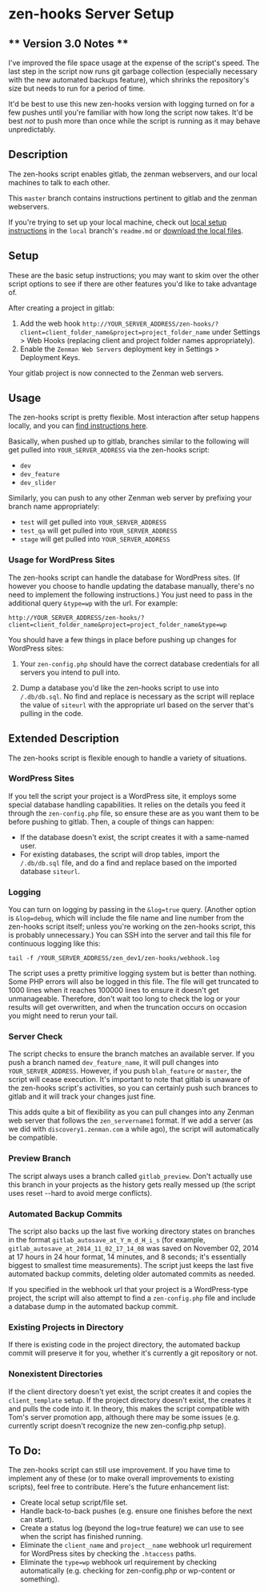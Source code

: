 # zen-hooks Server Setup

## ** Version 3.0 Notes **
I've improved the file space usage at the expense of the script's speed. The last step in the script now runs git garbage collection (especially necessary with the new automated backups feature), which shrinks the repository's size but needs to run for a period of time.

It'd be best to use this new zen-hooks version with logging turned on for a few pushes until you're familiar with how long the script now takes. It'd be best _not_ to push more than once while the script is running as it may behave unpredictably.

## Description
The zen-hooks script enables gitlab, the zenman webservers, and our local machines to talk to each other.

This ``master`` branch contains instructions pertinent to gitlab and the zenman webservers.

If you're trying to set up your local machine, check out [local setup instructions](http://git.zenman.com/tcmulder/zen-hooks/tree/local) in the ``local`` branch's ``readme.md`` or [download the local files](http://git.zenman.com/tcmulder/zenpository/repository/archive?ref=local).

## Setup
These are the basic setup instructions; you may want to skim over the other script options to see if there are other features you'd like to take advantage of.

After creating a project in gitlab:

1. Add the web hook ``http://YOUR_SERVER_ADDRESS/zen-hooks/?client=client_folder_name&project=project_folder_name`` under Settings > Web Hooks (replacing client and project folder names appropriately).
2. Enable the ``Zenman Web Servers`` deployment key in Settings > Deployment Keys.

Your gitlab project is now connected to the Zenman web servers.

## Usage
The zen-hooks script is pretty flexible. Most interaction after setup happens locally, and you can [find instructions here](http://git.zenman.com/tcmulder/zen-hooks/tree/local).

Basically, when pushed up to gitlab, branches similar to the following will get pulled into ``YOUR_SERVER_ADDRESS`` via the zen-hooks script:

- ``dev``
- ``dev_feature``
- ``dev_slider``

Similarly, you can push to any other Zenman web server by prefixing your branch name appropriately:

- ``test`` will get pulled into ``YOUR_SERVER_ADDRESS``
- ``test_qa`` will get pulled into ``YOUR_SERVER_ADDRESS``
- ``stage`` will get pulled into ``YOUR_SERVER_ADDRESS``

### Usage for WordPress Sites
The zen-hooks script can handle the database for WordPress sites. (If however you choose to handle updating the database manually, there's no need to implement the following instructions.) You just need to pass in the additional query ``&type=wp`` with the url. For example:

``http://YOUR_SERVER_ADDRESS/zen-hooks/?client=client_folder_name&project=project_folder_name&type=wp``

You should have a few things in place before pushing up changes for WordPress sites:

1. Your ``zen-config.php`` should have the correct database credentials for all servers you intend to pull into.

2. Dump a database you'd like the zen-hooks script to use into ``/.db/db.sql``. No find and replace is necessary as the script will replace the value of ``siteurl`` with the appropriate url based on the server that's pulling in the code.

## Extended Description
The zen-hooks script is flexible enough to handle a variety of situations.

### WordPress Sites
If you tell the script your project is a WordPress site, it employs some special database handling capabilities. It relies on the details you feed it through the ``zen-config.php`` file, so ensure these are as you want them to be before pushing to gitlab. Then, a couple of things can happen:

- If the database doesn't exist, the script creates it with a same-named user.
- For existing databases, the script will drop tables, import the ``/.db/db.sql`` file, and do a find and replace based on the imported database ``siteurl``.

### Logging
You can turn on logging by passing in the ``&log=true`` query. (Another option is ``&log=debug``, which will include the file name and line number from the zen-hooks script itself; unless you're working on the zen-hooks script, this is probably unnecessary.) You can SSH into the server and tail this file for continuous logging like this:

``tail -f /YOUR_SERVER_ADDRESS/zen_dev1/zen-hooks/webhook.log``

The script uses a pretty primitive logging system but is better than nothing. Some PHP errors will also be logged in this file. The file will get truncated to 1000 lines when it reaches 100000 lines to ensure it doesn't get unmanageable. Therefore, don't wait too long to check the log or your results will get overwritten, and when the truncation occurs on occasion you might need to rerun your tail.

### Server Check
The script checks to ensure the branch matches an available server. If you push a branch named ``dev_feature_name``, it will pull changes into ``YOUR_SERVER_ADDRESS``. However, if you push ``blah_feature`` or ``master``, the script will cease execution. It's important to note that gitlab is unaware of the zen-hooks script's activities, so you can certainly push such brances to gitlab and it will track your changes just fine.

This adds quite a bit of flexibility as you can pull changes into any Zenman web server that follows the ``zen_servername1`` format. If we add a server (as we did with ``discovery1.zenman.com`` a while ago), the script will automatically be compatible.

### Preview Branch
The script always uses a branch called ``gitlab_preview``. Don't actually use this branch in your projects as the history gets really messed up (the script uses reset --hard to avoid merge conflicts).

### Automated Backup Commits
The script also backs up the last five working directory states on branches in the format ``gitlab_autosave_at_Y_m_d_H_i_s`` (for example, ``gitlab_autosave_at_2014_11_02_17_14_08`` was saved on November 02, 2014 at 17 hours in 24 hour format, 14 minutes, and 8 seconds; it's essentially biggest to smallest time measurements). The script just keeps the last five automated backup commits, deleting older automated commits as needed.

If you specified in the webhook url that your project is a WordPress-type project, the script will also attempt to find a ``zen-config.php`` file and include a database dump in the automated backup commit.

### Existing Projects in Directory
If there is existing code in the project directory, the automated backup commit will preserve it for you, whether it's currently a git repository or not.

### Nonexistent Directories
If the client directory doesn't yet exist, the script creates it and copies the ``client_template`` setup. If the project directory doesn't exist, the creates it and pulls the code into it. In theory, this makes the script compatible with Tom's server promotion app, although there may be some issues (e.g. currently script doesn't recognize the new zen-config.php setup).

## To Do:
The zen-hooks script can still use improvement. If you have time to implement any of these (or to make overall improvements to existing scripts), feel free to contribute. Here's the future enhancement list:

- Create local setup script/file set.
- Handle back-to-back pushes (e.g. ensure one finishes before the next can start).
- Create a status log (beyond the log=true feature) we can use to see when the script has finished running.
- Eliminate the ``client_name`` and ``project__name`` webhook url requirement for WordPress sites by checking the ``.htaccess`` paths.
- Eliminate the ``type=wp`` webhook url requirement by checking automatically (e.g. checking for zen-config.php or wp-content or something).